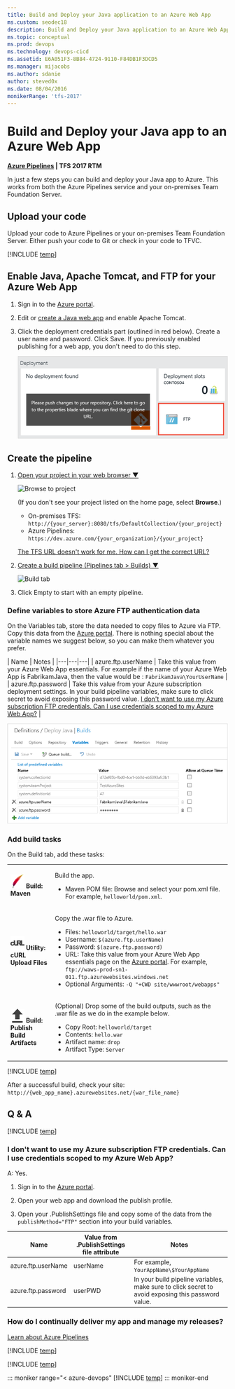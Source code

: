 ```yaml
---
title: Build and Deploy your Java application to an Azure Web App
ms.custom: seodec18
description: Build and Deploy your Java application to an Azure Web App
ms.topic: conceptual
ms.prod: devops
ms.technology: devops-cicd
ms.assetid: E6A051F3-8B84-4724-9110-F84DB1F3DCD5
ms.manager: mijacobs
ms.author: sdanie
author: steved0x
ms.date: 08/04/2016
monikerRange: 'tfs-2017'
---
```



# Build and Deploy your Java app to an Azure Web App

**[Azure Pipelines](quick-to-azure.md) | TFS 2017 RTM**

In just a few steps you can build and deploy your Java app to Azure. This works from both the Azure Pipelines service and your on-premises Team Foundation Server.

## Upload your code

Upload your code to Azure Pipelines or your on-premises Team Foundation Server. Either push your code to Git or check in your code to TFVC.

[!INCLUDE [temp](_shared/java-web-app-sample-link.md)]

## Enable Java, Apache Tomcat, and FTP for your Azure Web App

1. Sign in to the [Azure portal](https://portal.azure.com/).

2. Edit or [create a Java web app](https://azure.microsoft.com/documentation/articles/web-sites-java-apps/get-started/) and enable Apache Tomcat.

3. Click the deployment credentials part (outlined in red below). Create a user name and password. Click Save. If you previously enabled publishing for a web app, you don't need to do this step.

   ![Create FTP deployment credentials](_shared/media/deployment-credentials.png)

## Create the pipeline

<ol>


<li><p><a data-toggle="collapse" href="#expando-begin-create-build-definition-open-team-project">Open your project in your web browser &#x25BC;</a></p>
<div class="collapse" id="expando-begin-create-build-definition-open-team-project">
<img src="~/pipelines/_shared/media/browse-to-team-project.png" alt="Browse to project">

<p>(If you don&#39;t see your project listed on the home page, select <strong>Browse</strong>.)</p>
<ul>
<li>On-premises TFS: <code>http://{your_server}:8080/tfs/DefaultCollection/{your_project}</code> </li>
<li>Azure Pipelines: <code>https://dev.azure.com/{your_organization}/{your_project}</code></li>
</ul>
<p><a href="/azure/devops/server/admin/websitesettings" data-raw-source="[The TFS URL doesn&#39;t work for me. How can I get the correct URL?](/azure/devops/server/admin/websitesettings)">The TFS URL doesn&#39;t work for me. How can I get the correct URL?</a></p>
</div>
</li>

<li><p><a data-toggle="collapse" href="#expando-begin-create-build-definition-create">Create a build pipeline (Pipelines tab &gt; Builds) &#x25BC;</a></p>
<div class="collapse" id="expando-begin-create-build-definition-create">
<img src="~/pipelines/_shared/media/create-new-build-definition.png" alt="Build tab">
<p>
</div>
</li>

<li>Click Empty to start with an empty pipeline.</li>
</ol>

### Define variables to store Azure FTP authentication data

On the Variables tab, store the data needed to copy files to Azure via FTP. Copy this data from the [Azure portal](https://portal.azure.com/). There is nothing special about the variable names we suggest below, so you can make them whatever you prefer.

| Name | Notes |
|---|---|---|
| azure.ftp.userName | Take this value from your Azure Web App essentials. For example if the name of your Azure Web App is FabrikamJava, then the value would be : ```FabrikamJava\YourUserName``` |
| azure.ftp.password | Take this value from your Azure subscription deployment settings. In your build pipeline variables, make sure to click secret to avoid exposing this password value. [I don't want to use my Azure subscription FTP credentials. Can I use credentials scoped to my Azure Web App?](#azure_site_ftp) |

![Java deployment build variables](media/maven-to-azure/azure-java-deployment-variables.png)

### Add build tasks

On the Build tab, add these tasks:

<table>
   <tr>
      <td><img src="../../../tasks/build/media/maven.png" alt="Build: Maven"/> <strong>Build: Maven</strong></td>
      <td>
<p>Build the app.</p>
<ul>
          <li>Maven POM file: Browse and select your pom.xml file. For example, <code>helloworld/pom.xml</code>.</li>
</ul>
      </td>
</tr>
        <tr>
            <td><img src="../../../tasks/utility/media/curl-upload-files.png" alt="Utility: cURL Upload Files"/> <strong>Utility: cURL Upload Files</strong></td>
            <td>
<p>Copy the .war file to Azure.</p>
<ul>
<li> Files: <code>helloworld/target/hello.war</code></li>
 <li> Username: <code>$(azure.ftp.userName)</code></li>
 <li> Password: <code>$(azure.ftp.password)</code></li>
 <li> URL: Take this value from your Azure Web App essentials page on the <a href="https://portal.azure.com/" data-raw-source="[Azure portal](https://portal.azure.com/)">Azure portal</a>. For example, <code>ftp://waws-prod-sn1-011.ftp.azurewebsites.windows.net</code></li>
 <li> Optional Arguments: <code>-Q &quot;+CWD site/wwwroot/webapps&quot;</code></li>
</ul>
</td>
        </tr>
        <tr>
            <td><img src="../../../tasks/utility/media/publish-build-artifacts.png" alt="Utility: Copy and Publish Build Artifacts"/> <strong>Build: Publish Build Artifacts</strong></td>
            <td>
<p>(Optional) Drop some of the build outputs, such as the .war file as we do in the example below.</p>
<ul>
 <li> Copy Root: <code>helloworld/target</code></li>
 <li> Contents: <code>hello.war</code></li>
 <li> Artifact name: <code>drop</code></li>
 <li> Artifact Type: <code>Server</code></li>
</ul>
</td>
        </tr>
</table>

[!INCLUDE [temp](../_shared/definition-finish-and-test.md)]

After a successful build, check your site: ```http://{web_app_name}.azurewebsites.net/{war_file_name}```

## Q & A

<!-- BEGINSECTION class="md-qanda" -->

[!INCLUDE [temp](_shared/java-web-app-sample-qa.md)]

<a name="azure_site_ftp"></a>
### I don't want to use my Azure subscription FTP credentials. Can I use credentials scoped to my Azure Web App?

A: Yes.

1. Sign in to the [Azure portal](https://portal.azure.com/).

2. Open your web app and download the publish profile.

3. Open your .PublishSettings file and copy some of the data from the ```publishMethod="FTP"``` section into your build variables.

| Name | Value from .PublishSettings file attribute| Notes |
|---|---|---|
| azure.ftp.userName | userName   |  For example, ```YourAppName\$YourAppName```  |
| azure.ftp.password | userPWD| In your build pipeline variables, make sure to click secret to avoid exposing this password value. |


### How do I continually deliver my app and manage my releases?

[Learn about Azure Pipelines](../../../release/index.md)


[!INCLUDE [temp](../../../_shared/qa-definition-common-all-platforms.md)]

[!INCLUDE [temp](../../../_shared/qa-agents.md)]

::: moniker range="< azure-devops"
[!INCLUDE [temp](../../../_shared/qa-versions.md)]
::: moniker-end

<!-- ENDSECTION -->
